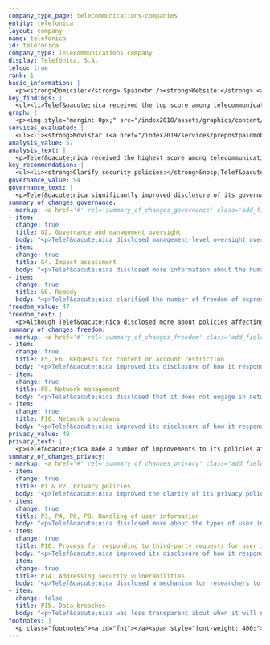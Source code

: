```yaml
---
company_type_page: telecommunications-companies
entity: telefonica
layout: company
name: telefonica
id: telefonica
company_type: Telecommunications company
display: Telefónica, S.A.
telco: true
rank: 1
basic_information: | 
  <p><strong>Domicile:</strong> Spain<br /><strong>Website:</strong> <a href="http://www.telefonica.com">www.telefonica.com</a>&nbsp;<br /><strong>Operating company evaluated:</strong> Telef&oacute;nica Spain</p>
key_findings: | 
  <ul><li>Telef&oacute;nica received the top score among telecommunications companies, and made the most improvements to its disclosure of policies affecting freedom of expression and privacy of any company evaluated.</li><li>Telef&oacute;nica disclosed more than all other companies about its governance and oversight over human rights issues, and was one of only three companies to disclose that it conducts human rights risk assessments on its use of automated decision-making technologies.</li><li>Telef&oacute;nica disclosed more than any telecommunications company about policies affecting freedom of expression, but still failed to disclose enough about how it handles government requests to block content and restrict user accounts.</li></ul>
graph: | 
  <p><img style="margin: 0px;" src="/index2018/assets/graphics/content/scores_company13.png" /></p>
services_evaluated: | 
  <ul><li><strong>Movistar (<a href="/index2019/services/prepostpaidmobile/">Prepaid mobile</a>)</strong></li><li><strong>Movistar (<a href="/index2019/services/prepostpaidmobile/">Postpaid mobile</a>)</strong></li><li><strong>Movistar (<a href="/index2019/services/fixedbroadband/">Fixed-line broadband</a>)</strong></li></ul>
analysis_value: 57
analysis_text: | 
  <p>Telef&oacute;nica received the highest score among telecommunications companies in the 2019 RDR Index, disclosing more about its commitments, policies, and practices affecting freedom of expression and privacy than any of its peers.<a href="#fn1"><sup><strong>1</strong></sup></a> It made the most improvements of any company evaluated this year, topping Vodafone for the number one spot in this year&rsquo;s ranking.<a href="#fn2"><sup><strong>2</strong></sup></a> It improved its disclosure of policies affecting users&rsquo; freedom of expression and privacy, including how it handles government requests to restrict content and accounts, to shut down its networks, and to hand over user data. Still, there is room for improvement. Telef&oacute;nica should publish data about actions it takes to restrict content and accounts that violate its rules. It should also publish more information about its security policies, including how it addresses security vulnerabilities and data breaches.</p><p>&nbsp;</p><hr /><p><br /><strong>Telef&oacute;nica, S.A.</strong> provides mobile, fixed-line broadband, and other services to more than 272 million mobile customers in Spain, Latin America, and internationally.<a href="#fn3"><sup><strong>3</strong></sup></a></p><p><strong>Market cap:</strong> USD 44.0 billion<a href="#fn4"><sup><strong>4</strong></sup></a><br /><strong>BME:</strong> TEF</p>
key_recommendation: | 
  <ul><li><strong>Clarify security policies:</strong>&nbsp;Telef&oacute;nica should be more transparent about its security policies, including how it responds to data breaches and how it addresses security vulnerabilities.</li><li><strong>Clarify handling of user information:</strong>&nbsp;Telef&oacute;nica should disclose more about its handling of user information, including its data retention policies and practices.</li><li><strong>Disclose more about third-party requests:</strong>&nbsp;Telef&oacute;nica should disclose more comprehensive data about how it responds to government and private requests to restrict access to content or accounts and to hand over user data.</li></ul>
governance_value: 94
governance_text: | 
  <p>Telef&oacute;nica significantly improved disclosure of its governance and oversight over human rights issues, earning the highest score in this category of any company in the 2019 RDR Index. It earned the highest score on all six indicators in the Governance category, and stood out for disclosing the clearest grievance and remedy mechanism of any company in the entire Index (G6). Notably, Telef&oacute;nica was among the few companies evaluated to disclose that it assesses freedom of expression and privacy risks associated with enforcing its terms of service and its use of automated decision making technologies. However, it failed to disclose if it assesses risks associated with its targeted advertising practices and policies (G4).</p>
summary_of_changes_governance:
- markup: <a href='#' rel='summary_of_changes_governance' class='add_fieldset dashicons-before dashicons-plus'><span>Add fieldset</span></a>
- item:
  change: true
  title: G2. Governance and management oversight
  body: "<p>Telef&oacute;nica disclosed management-level oversight over how its policies and practices affect freedom of expression and privacy.</p>"
- item:
  change: true
  title: G4. Impact assessment
  body: "<p>Telef&oacute;nica disclosed more information about the human rights impact assessments it conducts.</p>"
- item:
  change: true
  title: G6. Remedy
  body: "<p>Telef&oacute;nica clarified the number of freedom of expression related complaints it received.</p>"
freedom_value: 47
freedom_text: | 
  <p>Although Telef&oacute;nica disclosed more about policies affecting freedom of expression than any other telecommunications company evaluated, it still fell short in key areas. The operating company Telef&oacute;nica Spain&rsquo;s terms of service were somewhat difficult to find and understand (F1), and it was not clear whether users would be directly notified of changes (F2).<a href="#fn5"><sup><strong>5</strong></sup></a> Telef&oacute;nica improved its disclosure of how it responds to government requests, including those submitted by governments in foreign jurisdictions, but was less transparent about how it responds to requests it receives through private processes (F5). Telef&oacute;nica provided some data about government requests it received and complied with (F6), but no data about requests received through private processes (F7).</p><p>Telef&oacute;nica Spain was one of only two companies to commit to upholding net neutrality principles (F9). The company only partially disclosed the reasons why it may shut down or restrict access to its networks or certain protocols, though it was the only company to disclose both the number of requests it received and with which it complied (F10).</p>
summary_of_changes_freedom:
- markup: <a href='#' rel='summary_of_changes_freedom' class='add_fieldset dashicons-before dashicons-plus'><span>Add fieldset</span></a>
- item:
  change: true
  title: F5, F6. Requests for content or account restriction
  body: "<p>Telef&oacute;nica improved its disclosure of how it responds to government requests to restrict access to content or accounts, and disclosed more comprehensive data about such requests.</p>"
- item:
  change: true
  title: F9. Network management
  body: "<p>Telef&oacute;nica disclosed that it does not engage in network management practices for reasons beyond assuring the quality of service and reliability of the network.</p>"
- item:
  change: true
  title: F10. Network shutdowns
  body: "<p>Telef&oacute;nica improved its disclosure of how it responds to government requests to shut down its networks.</p>"
privacy_value: 49
privacy_text: | 
  <p>Telef&oacute;nica made a number of improvements to its policies affecting privacy, but still lacked disclosure in a number of areas. Telef&oacute;nica Spain revealed more than most of its peers about how it handles user information (P3-P8)&mdash;and made some key improvements&mdash;but could do more to clearly explain what user data it shares with third parties (P4), and options users have to control what data it collects and uses, including for purposes of targeted advertising (P7). It disclosed some information about its data retention policies, but did not disclose how long it retains personal data once users terminate their accounts (P6).</p><p>Telef&oacute;nica was more transparent than most of its peers about how it handles government and private requests for user information (P10-P11). It clarified its process for responding to government requests for user data, including those submitted by foreign governments (P10), and provided some data on government requests for user information, though this data could be more comprehensive (P11). But like most companies in the Index, it lacked transparency about how it handles private requests for user information (P10, P11)&mdash;and did not disclose if it notifies users when government entities or other types of third parties request information (P12).</p><p>Telef&oacute;nica Spain disclosed less than Deutsche Telekom, Vodafone UK, and AT&amp;T about its security policies and practices (P13-P18). It disclosed that it has an internal security audit team, but failed to clearly disclose whether it limits or monitors employee access to user data (P13). It improved its disclosure of how it addresses security vulnerabilities by disclosing a program allowing researchers to report vulnerabilities (P14). However, the company lost points in this year&rsquo;s Index for disclosing less clear information about its policies for responding to data breaches (P15).</p>
summary_of_changes_privacy:
- markup: <a href='#' rel='summary_of_changes_privacy' class='add_fieldset dashicons-before dashicons-plus'><span>Add fieldset</span></a>
- item:
  change: true
  title: P1 & P2. Privacy policies
  body: "<p>Telef&oacute;nica improved the clarity of its privacy policies and its commitment to notify users of changes.</p>"
- item:
  change: true
  title: P3, P4, P6, P8. Handling of user information
  body: "<p>Telef&oacute;nica disclosed more about the types of user information it collects, provided commitment to minimize data collection, clarified some aspects of its data retention policies, and clarified options users have to obtain a copy of their user information.</p>"
- item:
  change: true
  title: P10. Process for responding to third-party requests for user information
  body: "<p>Telef&oacute;nica improved its disclosure of how it responds to government requests for user information.</p>"
- item:
  change: true
  title: P14. Addressing security vulnerabilities
  body: "<p>Telef&oacute;nica disclosed a mechanism for researchers to submit security vulnerabilities.</p>"
- item:
  change: false
  title: P15. Data breaches
  body: "<p>Telef&oacute;nica was less transparent about when it will notify data subjects in the event of a data breach.</p>"
footnotes: | 
  <p class="footnotes"><a id="fn1"></a><span style="font-weight: 400;">[1]</span> The research period for the 2019 Index ran from January 13, 2018 to February 8, 2019. Policies that came into effect after February 8, 2019 were not evaluated in this Index.</p><p class="footnotes"><a id="fn2"></a><span style="font-weight: 400;">[2]</span> For Telef&oacute;nica&rsquo;s performance in the 2018 Index, see: <a href="/index2018/companies/telefonica">https://rankingdigitalrights.org/index2018/companies/telefonica</a>&nbsp;</p><p class="footnotes"><a id="fn3"></a><span style="font-weight: 400;">[3]</span> &ldquo;Telef&oacute;nica in Numbers - FY2017&rdquo; (Telef&oacute;nica), Accessed January 15, 2019, <a href="https://www.telefonica.com/documents/153952/142035615/Telefonica-in-numbers-FY-2017.pdf/83eb9de4-42e5-a285-dfdb-581307080a4f">https://www.telefonica.com/documents/153952/142035615/Telefonica-in-numbers-FY-2017.pdf/83eb9de4-42e5-a285-dfdb-581307080a4f</a>&nbsp;</p><p class="footnotes"><a id="fn4"></a><span style="font-weight: 400;">[4]</span> Bloomberg Markets, Accessed April 18, 2019, <a href="https://www.bloomberg.com/quote/TEF:SM">https://www.bloomberg.com/quote/TEF:SM</a>&nbsp;</p><p class="footnotes"><a id="fn5"></a><span style="font-weight: 400;">[5]</span> For most indicators in the Freedom of Expression and Privacy categories, RDR evaluates the operating company of the home market, in this case Telef&oacute;nica Spain.</p>
---
```

